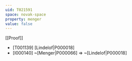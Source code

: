 ```yaml
---
uid: T021591
space: novak-space
property: menger
value: false
---
```

[[Proof]]

* [T001139] [Lindelof|P000018]
* [I000140] ~[Menger|P000066] => ~[Lindelof|P000018]

